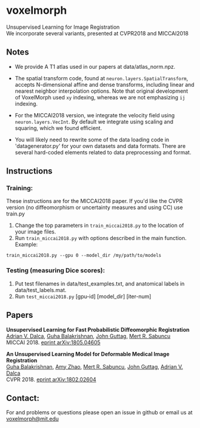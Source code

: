 # voxelmorph
Unsupervised Learning for Image Registration  
We incorporate several variants, presented at CVPR2018 and MICCAI2018  

## Notes

- We provide A T1 atlas used in our papers at data/atlas_norm.npz.

- The spatial transform code, found at `neuron.layers.SpatialTransform`, accepts N-dimensional affine and dense transforms, including linear and nearest neighbor interpolation options. Note that original development of VoxelMorph used `xy` indexing, whereas we are not emphasizing `ij` indexing.

- For the MICCAI2018 version, we integrate the velocity field using `neuron.layers.VecInt`. By default we integrate using scaling and squaring, which we found efficient.

- You will likely need to rewrite some of the data loading code in 
'datagenerator.py' for your own datasets and data formats. There are several hard-coded elements related to data preprocessing and format. 


## Instructions

### Training:
These instructions are for the MICCAI2018 paper. If you'd like the CVPR version (no diffeomorphism or uncertainty measures and using CC) use train.py

1. Change the top parameters in `train_miccai2018.py` to the location of your image files.
2. Run `train_miccai2018.py` with options described in the main function. Example:  
```
train_miccai2018.py --gpu 0 --model_dir /my/path/to/models 
```

### Testing (measuring Dice scores):
1. Put test filenames in data/test_examples.txt, and anatomical labels in data/test_labels.mat.
2. Run `test_miccai2018.py` [gpu-id] [model_dir] [iter-num]

## Papers
**Unsupervised Learning for Fast Probabilistic Diffeomorphic Registration**  
[Adrian V. Dalca](http://adalca.mit.edu), [Guha Balakrishnan](http://people.csail.mit.edu/balakg/), [John Guttag](https://people.csail.mit.edu/guttag/), [Mert R. Sabuncu](http://sabuncu.engineering.cornell.edu/)  
MICCAI 2018. [eprint arXiv:1805.04605](https://arxiv.org/abs/1805.04605)


**An Unsupervised Learning Model for Deformable Medical Image Registration**  
[Guha Balakrishnan](http://people.csail.mit.edu/balakg/), [Amy Zhao](http://people.csail.mit.edu/xamyzhao/), [Mert R. Sabuncu](http://sabuncu.engineering.cornell.edu/), [John Guttag](https://people.csail.mit.edu/guttag/), [Adrian V. Dalca](http://adalca.mit.edu)  
CVPR 2018. [eprint arXiv:1802.02604](https://arxiv.org/abs/1802.02604)



## Contact:
For and problems or questions please open an issue in github or email us at voxelmorph@mit.edu
